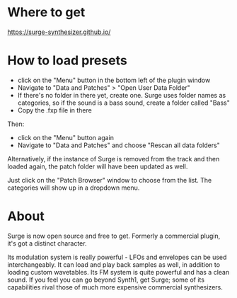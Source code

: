 # Where to get

https://surge-synthesizer.github.io/

# How to load presets

* click on the "Menu" button in the bottom left of the plugin window
* Navigate to "Data and Patches" > "Open User Data Folder"
* If there's no folder in there yet, create one. Surge uses folder names as categories, so if the sound is a bass sound, create a folder called "Bass"
* Copy the .fxp file in there

Then:
* click on the "Menu" button again
* Navigate to "Data and Patches" and choose "Rescan all data folders"

Alternatively, if the instance of Surge is removed from the track and then loaded again, the patch folder will have been updated as well.

Just click on the "Patch Browser" window to choose from the list. The categories will show up in a dropdown menu.

# About

Surge is now open source and free to get. Formerly a commercial plugin, it's got a distinct character.

Its modulation system is really powerful - LFOs and envelopes can be used interchangeably. It can load and play back samples as well, in addition to loading custom wavetables.
Its FM system is quite powerful and has a clean sound. If you feel you can go beyond Synth1, get Surge; some of its capabilities rival those of much more expensive commercial synthesizers.